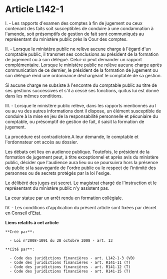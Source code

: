 # Article L142-1

I. - Les rapports d'examen des comptes à fin de jugement ou ceux contenant des faits soit susceptibles de conduire à une
condamnation à l'amende, soit présomptifs de gestion de fait sont communiqués au représentant du ministère public près la
Cour des comptes. 

II. - Lorsque le ministère public ne relève aucune charge à l'égard d'un comptable public, il transmet ses conclusions au
président de la formation de jugement ou à son délégué. Celui-ci peut demander un rapport complémentaire. Lorsque le
ministère public ne relève aucune charge après communication de ce dernier, le président de la formation de jugement ou son
délégué rend une ordonnance déchargeant le comptable de sa gestion. 

Si aucune charge ne subsiste à l'encontre du comptable public au titre de ses gestions successives et s'il a cessé ses
fonctions, quitus lui est donné dans les mêmes conditions. 

III. - Lorsque le ministère public relève, dans les rapports mentionnés au I ou au vu des autres informations dont il
dispose, un élément susceptible de conduire à la mise en jeu de la responsabilité personnelle et pécuniaire du comptable, ou
présomptif de gestion de fait, il saisit la formation de jugement. 

La procédure est contradictoire.A leur demande, le comptable et l'ordonnateur ont accès au dossier. 

Les débats ont lieu en audience publique. Toutefois, le président de la formation de jugement peut, à titre exceptionnel et
après avis du ministère public, décider que l'audience aura lieu ou se poursuivra hors la présence du public si la sauvegarde
de l'ordre public ou le respect de l'intimité des personnes ou de secrets protégés par la loi l'exige. 

Le délibéré des juges est secret. Le magistrat chargé de l'instruction et le représentant du ministère public n'y assistent
pas. 

La cour statue par un arrêt rendu en formation collégiale. 

IV. - Les conditions d'application du présent article sont fixées par décret en Conseil d'Etat.

**Liens relatifs à cet article**

	**Créé par**:

	  - Loi n°2008-1091 du 28 octobre 2008 - art. 13

	**Cité par**:

	  - Code des juridictions financières - art. L142-1-3 (VD)
	  - Code des juridictions financières - art. R141-11 (T)
	  - Code des juridictions financières - art. R141-12 (T)
	  - Code des juridictions financières - art. R141-15 (T)
